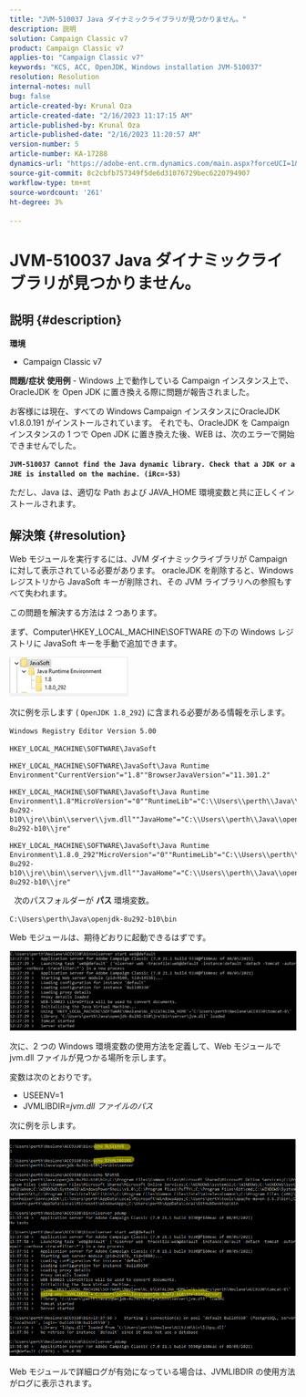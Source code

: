 ```yaml
---
title: "JVM-510037 Java ダイナミックライブラリが見つかりません。"
description: 説明
solution: Campaign Classic v7
product: Campaign Classic v7
applies-to: "Campaign Classic v7"
keywords: "KCS, ACC, OpenJDK, Windows installation JVM-510037"
resolution: Resolution
internal-notes: null
bug: false
article-created-by: Krunal Oza
article-created-date: "2/16/2023 11:17:15 AM"
article-published-by: Krunal Oza
article-published-date: "2/16/2023 11:20:57 AM"
version-number: 5
article-number: KA-17288
dynamics-url: "https://adobe-ent.crm.dynamics.com/main.aspx?forceUCI=1&pagetype=entityrecord&etn=knowledgearticle&id=25e60777-ebad-ed11-aad1-6045bd006793"
source-git-commit: 8c2cbfb757349f5de6d31076729bec6220794907
workflow-type: tm+mt
source-wordcount: '261'
ht-degree: 3%

---
```


# JVM-510037 Java ダイナミックライブラリが見つかりません。

## 説明 {#description}

<b>環境</b>
- Campaign Classic v7



<b>問題/症状</b>
<b>使用例</b> - Windows 上で動作している Campaign インスタンス上で、OracleJDK を Open JDK に置き換える際に問題が報告されました。

お客様には現在、すべての Windows Campaign インスタンスにOracleJDK v1.8.0.191 がインストールされています。 それでも、OracleJDK を Campaign インスタンスの 1 つで Open JDK に置き換えた後、WEB は、次のエラーで開始できませんでした。

<b>`JVM-510037 Cannot find the Java dynamic library. Check that a JDK or a JRE is installed on the machine. (iRc=-53)`</b>

ただし、Java は、適切な Path および JAVA_HOME 環境変数と共に正しくインストールされます。


## 解決策 {#resolution}


Web モジュールを実行するには、JVM ダイナミックライブラリが Campaign に対して表示されている必要があります。 oracleJDK を削除すると、Windows レジストリから JavaSoft キーが削除され、その JVM ライブラリへの参照もすべて失われます。

この問題を解決する方法は 2 つあります。

まず、Computer\HKEY_LOCAL_MACHINE\SOFTWARE の下の Windows レジストリに JavaSoft キーを手動で追加できます。

![](assets/de72732e-d310-ec11-b6e6-000d3a597e01.png)

次に例を示します ( `OpenJDK 1.8_292`) に含まれる必要がある情報を示します。

`Windows Registry Editor Version 5.00`

`HKEY_LOCAL_MACHINE\SOFTWARE\JavaSoft`




```
HKEY_LOCAL_MACHINE\SOFTWARE\JavaSoft\Java Runtime Environment"CurrentVersion"="1.8""BrowserJavaVersion"="11.301.2"
```





```
HKEY_LOCAL_MACHINE\SOFTWARE\JavaSoft\Java Runtime Environment\1.8"MicroVersion"="0""RuntimeLib"="C:\\Users\\perth\\Java\\openjdk-8u292-b10\\jre\\bin\\server\\jvm.dll""JavaHome"="C:\\Users\\perth\\Java\\openjdk-8u292-b10\\jre"
```





```
HKEY_LOCAL_MACHINE\SOFTWARE\JavaSoft\Java Runtime Environment\1.8.0_292"MicroVersion"="0""RuntimeLib"="C:\\Users\\perth\\Java\\openjdk-8u292-b10\\jre\\bin\\server\\jvm.dll""JavaHome"="C:\\Users\\perth\\Java\\openjdk-8u292-b10\\jre"
```


 
次のパスフォルダーが <b>パス </b>環境変数。

`C:\Users\perth\Java\openjdk-8u292-b10\bin`

Web モジュールは、期待どおりに起動できるはずです。

![](assets/f9d275cf-d910-ec11-b6e6-000d3a597e01.png)

次に、2 つの Windows 環境変数の使用方法を定義して、Web モジュールで jvm.dll ファイルが見つかる場所を示します。

変数は次のとおりです。

- USEENV=1
- JVMLIBDIR=*jvm.dll ファイルのパス*


次に例を示します。

![](assets/108e8694-d814-ec11-b6e6-002248047155.png)

Web モジュールで詳細ログが有効になっている場合は、JVMLIBDIR の使用方法がログに表示されます。
